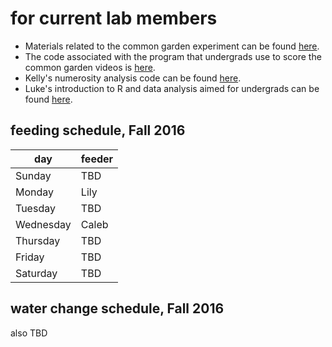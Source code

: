# for current lab members

- Materials related to the common garden experiment can be found [here](https://drive.google.com/drive/folders/0By-mmmYFVU9PdXdnMXp4RWxTdUU).
- The code associated with the program that undergrads use to score the common garden videos is [here](https://github.com/lukereding/common_garden).
- Kelly's numerosity analysis code can be found [here](https://github.com/kjw2539/numerosityanalysis).
- Luke's introduction to R and data analysis aimed for undergrads can be found [here](http://rpubs.com/lukereding/162259).

## feeding schedule, Fall 2016

| day | feeder |
| ---- | ---- |
| Sunday | TBD |
| Monday | Lily |
| Tuesday | TBD |
| Wednesday | Caleb |
| Thursday | TBD |
| Friday | TBD |
| Saturday | TBD |


## water change schedule, Fall 2016

also TBD
